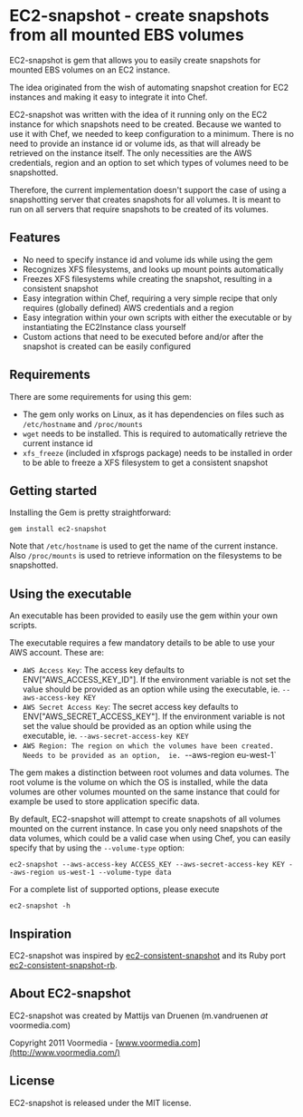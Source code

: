 EC2-snapshot - create snapshots from all mounted EBS volumes
============================================================

EC2-snapshot is gem that allows you to easily create snapshots for mounted EBS volumes on
an EC2 instance.

The idea originated from the wish of automating snapshot creation for EC2 instances and making
it easy to integrate it into Chef.

EC2-snapshot was written with the idea of it running only on the EC2 instance for which snapshots
need to be created. Because we wanted to use it with Chef, we needed to keep configuration to a minimum.
There is no need to provide an instance id or volume ids, as that will already be retrieved on the 
instance itself. The only necessities are the AWS credentials, region and an option to set which types
of volumes need to be snapshotted.

Therefore, the current implementation doesn't support the case of using a snapshotting server that creates snapshots 
for all volumes. It is meant to run on all servers that require snapshots to be created of its volumes.


Features
--------

* No need to specify instance id and volume ids while using the gem
* Recognizes XFS filesystems, and looks up mount points automatically
* Freezes XFS filesystems while creating the snapshot, resulting in a consistent snapshot
* Easy integration within Chef, requiring a very simple recipe that only requires (globally defined) AWS credentials and a region
* Easy integration within your own scripts with either the executable or by instantiating the EC2Instance class yourself
* Custom actions that need to be executed before and/or after the snapshot is created can be easily configured


Requirements
------------

There are some requirements for using this gem:

* The gem only works on Linux, as it has dependencies on files such as `/etc/hostname` and `/proc/mounts`
* `wget` needs to be installed. This is required to automatically retrieve the current instance id
* `xfs_freeze` (included in xfsprogs package) needs to be installed in order to be able to freeze a XFS filesystem to get a consistent snapshot


Getting started
---------------

Installing the Gem is pretty straightforward:

	gem install ec2-snapshot

Note that `/etc/hostname` is used to get the name of the current instance.
Also `/proc/mounts` is used to retrieve information on the filesystems to be snapshotted.


Using the executable
--------------------

An executable has been provided to easily use the gem within your own scripts.

The executable requires a few mandatory details to be able to use your AWS account. These are:

* `AWS Access Key`: The access key defaults to ENV["AWS_ACCESS_KEY_ID"]. 
If the environment variable is not set the value should be provided as an option while using the executable, 
ie. `--aws-access-key KEY`
* `AWS Secret Access Key`: The secret access key defaults to ENV["AWS_SECRET_ACCESS_KEY"].
If the environment variable is not set the value should be provided as an option while using the executable, 
ie. `--aws-secret-access-key KEY`
* `AWS Region: The region on which the volumes have been created. Needs to be provided as an option, 
ie. `--aws-region eu-west-1`

The gem makes a distinction between root volumes and data volumes. The root volume is the volume on which the OS 
is installed, while the data volumes are other volumes mounted on the same instance that could for example be used to store 
application specific data.

By default, EC2-snapshot will attempt to create snapshots of all volumes mounted on the 
current instance. In case you only need snapshots of the data volumes, which could be a valid case when using Chef, 
you can easily specify that by using the `--volume-type` option:

	ec2-snapshot --aws-access-key ACCESS_KEY --aws-secret-access-key KEY --aws-region us-west-1 --volume-type data

For a complete list of supported options, please execute
	
	ec2-snapshot -h


Inspiration
-----------

EC2-snapshot was inspired by [ec2-consistent-snapshot](https://launchpad.net/ec2-consistent-snapshot) and 
its Ruby port [ec2-consistent-snapshot-rb](http://rubygems.org/gems/ec2-consistent-snapshot-rb).


About EC2-snapshot
------------------

EC2-snapshot was created by Mattijs van Druenen (m.vandruenen *at* voormedia.com)

Copyright 2011 Voormedia - [www.voormedia.com](http://www.voormedia.com/)


License
-------

EC2-snapshot is released under the MIT license.
